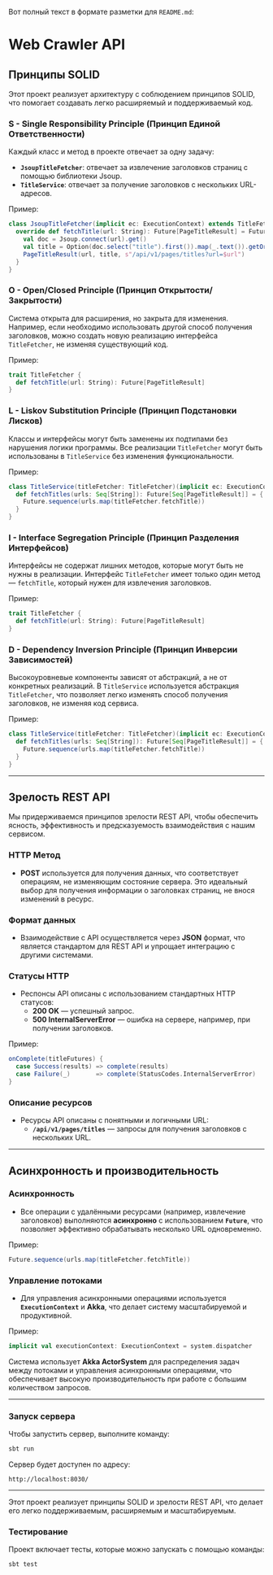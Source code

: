 Вот полный текст в формате разметки для `README.md`:

# Web Crawler API

## Принципы SOLID

Этот проект реализует архитектуру с соблюдением принципов SOLID, что помогает создавать легко расширяемый и поддерживаемый код.

### S - **Single Responsibility Principle** (Принцип Единой Ответственности)
Каждый класс и метод в проекте отвечает за одну задачу:
- **`JsoupTitleFetcher`**: отвечает за извлечение заголовков страниц с помощью библиотеки Jsoup.
- **`TitleService`**: отвечает за получение заголовков с нескольких URL-адресов.

Пример:
```scala
class JsoupTitleFetcher(implicit ec: ExecutionContext) extends TitleFetcher {
  override def fetchTitle(url: String): Future[PageTitleResult] = Future {
    val doc = Jsoup.connect(url).get()
    val title = Option(doc.select("title").first()).map(_.text()).getOrElse("[No title]")
    PageTitleResult(url, title, s"/api/v1/pages/titles?url=$url")
  }
}
```

### O - **Open/Closed Principle** (Принцип Открытости/Закрытости)
Система открыта для расширения, но закрыта для изменения. Например, если необходимо использовать другой способ получения заголовков, можно создать новую реализацию интерфейса `TitleFetcher`, не изменяя существующий код.

Пример:
```scala
trait TitleFetcher {
  def fetchTitle(url: String): Future[PageTitleResult]
}
```

### L - **Liskov Substitution Principle** (Принцип Подстановки Лисков)
Классы и интерфейсы могут быть заменены их подтипами без нарушения логики программы. Все реализации `TitleFetcher` могут быть использованы в `TitleService` без изменения функциональности.

Пример:
```scala
class TitleService(titleFetcher: TitleFetcher)(implicit ec: ExecutionContext) {
  def fetchTitles(urls: Seq[String]): Future[Seq[PageTitleResult]] = {
    Future.sequence(urls.map(titleFetcher.fetchTitle))
  }
}
```

### I - **Interface Segregation Principle** (Принцип Разделения Интерфейсов)
Интерфейсы не содержат лишних методов, которые могут быть не нужны в реализации. Интерфейс `TitleFetcher` имеет только один метод — `fetchTitle`, который нужен для извлечения заголовков.

Пример:
```scala
trait TitleFetcher {
  def fetchTitle(url: String): Future[PageTitleResult]
}
```

### D - **Dependency Inversion Principle** (Принцип Инверсии Зависимостей)
Высокоуровневые компоненты зависят от абстракций, а не от конкретных реализаций. В `TitleService` используется абстракция `TitleFetcher`, что позволяет легко изменять способ получения заголовков, не изменяя код сервиса.

Пример:
```scala
class TitleService(titleFetcher: TitleFetcher)(implicit ec: ExecutionContext) {
  def fetchTitles(urls: Seq[String]): Future[Seq[PageTitleResult]] = {
    Future.sequence(urls.map(titleFetcher.fetchTitle))
  }
}
```

---

## Зрелость REST API

Мы придерживаемся принципов зрелости REST API, чтобы обеспечить ясность, эффективность и предсказуемость взаимодействия с нашим сервисом.

### HTTP Метод
- **POST** используется для получения данных, что соответствует операциям, не изменяющим состояние сервера. Это идеальный выбор для получения информации о заголовках страниц, не внося изменений в ресурс.

### Формат данных
- Взаимодействие с API осуществляется через **JSON** формат, что является стандартом для REST API и упрощает интеграцию с другими системами.

### Статусы HTTP
- Респонсы API описаны с использованием стандартных HTTP статусов:
  - **200 OK** — успешный запрос.
  - **500 InternalServerError** — ошибка на сервере, например, при получении заголовков.

Пример:
```scala
onComplete(titleFutures) {
  case Success(results) => complete(results)
  case Failure(_)       => complete(StatusCodes.InternalServerError)
}
```

### Описание ресурсов
- Ресурсы API описаны с понятными и логичными URL:
  - **`/api/v1/pages/titles`** — запросы для получения заголовков с нескольких URL.

---

## Асинхронность и производительность

### Асинхронность
- Все операции с удалёнными ресурсами (например, извлечение заголовков) выполняются **асинхронно** с использованием **`Future`**, что позволяет эффективно обрабатывать несколько URL одновременно.

Пример:
```scala
Future.sequence(urls.map(titleFetcher.fetchTitle))
```

### Управление потоками
- Для управления асинхронными операциями используется **`ExecutionContext`** и **Akka**, что делает систему масштабируемой и продуктивной.

Пример:
```scala
implicit val executionContext: ExecutionContext = system.dispatcher
```

Система использует **Akka ActorSystem** для распределения задач между потоками и управления асинхронными операциями, что обеспечивает высокую производительность при работе с большим количеством запросов.

---

### Запуск сервера

Чтобы запустить сервер, выполните команду:

```bash
sbt run
```

Сервер будет доступен по адресу:

```
http://localhost:8030/
```

---

Этот проект реализует принципы SOLID и зрелости REST API, что делает его легко поддерживаемым, расширяемым и масштабируемым.

### Тестирование

Проект включает тесты, которые можно запускать с помощью команды:

```bash
sbt test
```